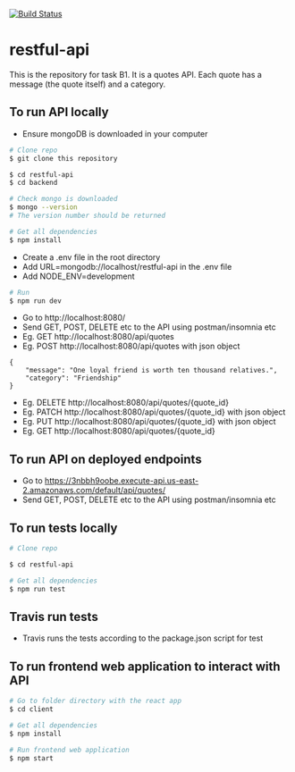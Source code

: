 [![Build Status](https://travis-ci.com/kangyeelim/restful-api.svg?branch=master)](https://travis-ci.com/kangyeelim/restful-api)

# restful-api
This is the repository for task B1. It is a quotes API.
Each quote has a message (the quote itself) and a category.

## To run API locally
* Ensure mongoDB is downloaded in your computer

```bash
# Clone repo
$ git clone this repository

$ cd restful-api
$ cd backend

# Check mongo is downloaded
$ mongo --version
# The version number should be returned

# Get all dependencies
$ npm install
```

* Create a .env file in the root directory
* Add URL=mongodb://localhost/restful-api in the .env file
* Add NODE_ENV=development

```bash
# Run
$ npm run dev
```

* Go to http://localhost:8080/
* Send GET, POST, DELETE etc to the API using postman/insomnia etc
* Eg. GET http://localhost:8080/api/quotes
* Eg. POST http://localhost:8080/api/quotes with json object
```
{
	"message": "One loyal friend is worth ten thousand relatives.",
	"category": "Friendship"
}
```
* Eg. DELETE http://localhost:8080/api/quotes/{quote_id}
* Eg. PATCH http://localhost:8080/api/quotes/{quote_id} with json object
* Eg. PUT http://localhost:8080/api/quotes/{quote_id} with json object
* Eg. GET http://localhost:8080/api/quotes/{quote_id}

## To run API on deployed endpoints

* Go to https://3nbbh9oobe.execute-api.us-east-2.amazonaws.com/default/api/quotes/
* Send GET, POST, DELETE etc to the API using postman/insomnia etc

## To run tests locally

```bash
# Clone repo

$ cd restful-api

# Get all dependencies
$ npm run test
```

## Travis run tests

* Travis runs the tests according to the package.json script for test

## To run frontend web application to interact with API

```bash
# Go to folder directory with the react app
$ cd client

# Get all dependencies
$ npm install

# Run frontend web application
$ npm start
```
